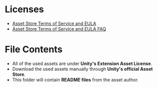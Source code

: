 # Licenses

- [Asset Store Terms of Service and EULA](https://unity.com/legal/as-terms)
- [Asset Store Terms of Service and EULA FAQ](https://assetstore.unity.com/browse/eula-faq)

# File Contents

- All of the used assets are under **Unity's Extension Asset License**.
- Download the used assets manually through **Unity's official Asset Store**.
- This folder will contain **README files** from the asset author.
